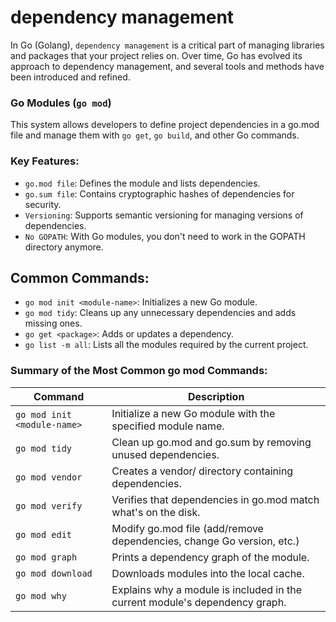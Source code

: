 # dependency management

In Go (Golang), `dependency management` is a critical part of managing libraries and packages that your project relies on. Over time, Go has evolved its approach to dependency management, and several tools and methods have been introduced and refined.

### Go Modules (`go mod`)

This system allows developers to define project dependencies in a go.mod file and manage them with `go get`, `go build`, and other Go commands.

### Key Features:

- `go.mod file`: Defines the module and lists dependencies.
- `go.sum file`: Contains cryptographic hashes of dependencies for security.
- `Versioning`: Supports semantic versioning for managing versions of dependencies.
- `No GOPATH`: With Go modules, you don't need to work in the GOPATH directory anymore.

## Common Commands:

- `go mod init <module-name>`: Initializes a new Go module.
- `go mod tidy`: Cleans up any unnecessary dependencies and adds missing ones.
- `go get <package>`: Adds or updates a dependency.
- `go list -m all`: Lists all the modules required by the current project.

### Summary of the Most Common go mod Commands:
| Command |	Description   |
|---------|---------------|
|`go mod init <module-name>`	| Initialize a new Go module with the specified module name.|
|`go mod tidy` | Clean up go.mod and go.sum by removing unused dependencies.|
|`go mod vendor` |	Creates a vendor/ directory containing dependencies.|
|`go mod verify` | Verifies that dependencies in go.mod match what's on the disk.|
|`go mod edit` | Modify go.mod file (add/remove dependencies, change Go version, etc.)|
|`go mod graph` |	Prints a dependency graph of the module.|
|`go mod download` | Downloads modules into the local cache.|
|`go mod why` |	Explains why a module is included in the current module's dependency graph.|